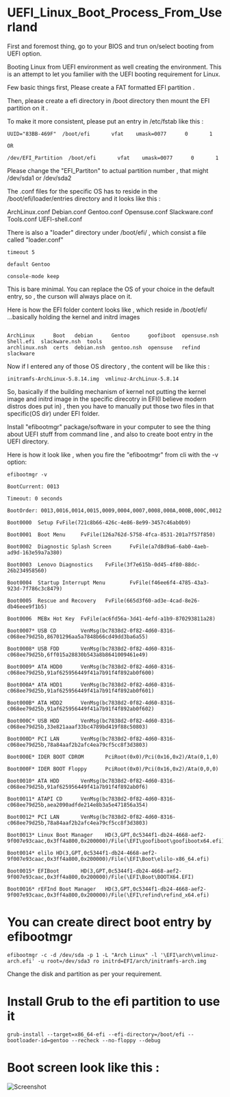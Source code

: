 # UEFI_Linux_Boot_Process_From_Userland

First and foremost thing, go to your BIOS and trun on/select booting from UEFI option.


Booting Linux from UEFI environment as well creating the environment.
This is an attempt to let you familier with the UEFI booting requirement for Linux.



Few basic things first, Please create a FAT formatted EFI partition .


Then, please create a efi directory in /boot directory then mount the EFI partition on it .


To make it more consistent, please put an entry in /etc/fstab like this :
```
UUID="83BB-469F"  /boot/efi       vfat    umask=0077      0       1

OR

/dev/EFI_Partition  /boot/efi       vfat    umask=0077      0       1
```

Please change the "EFI_Partiton" to actual partition number , that might /dev/sda1 or /dev/sda2 


The .conf files for the specific OS has to reside in the /boot/efi/loader/entries directory and it looks like this :


ArchLinux.conf  Debian.conf  Gentoo.conf  Opensuse.conf  Slackware.conf  Tools.conf  UEFI-shell.conf


There is also a "loader" directory under /boot/efi/ , which consist a file called "loader.conf"
```
timeout 5

default Gentoo

console-mode keep
```

This is bare minimal. You can replace the OS of your choice in the default entry, so , the curson will always place on it.
 


Here is how the EFI folder content looks like , which reside in /boot/efi/  ...basically holding the kernel and initrd images

```

ArchLinux      Boot   debian      Gentoo      goofiboot  opensuse.nsh  Shell.efi  slackware.nsh  tools
archlinux.nsh  certs  debian.nsh  gentoo.nsh  opensuse   refind    slackware  
```

Now if I entered any of those OS directory  , the content will be like this :

```
initramfs-ArchLinux-5.8.14.img  vmlinuz-ArchLinux-5.8.14
```


So, basically if the building mechanism of kernel not putting the kernel image and initrd image in the specific direcotry in EFI(I believe modern distros does put in)
, then you have to manually put those two files in that specific(OS dir) under EFI folder.



Install "efibootmgr" package/software in your computer to see the thing about UEFI stuff from command line , and also to create boot entry in the UEFI directory.



Here is how it look like , when you fire the "efibootmgr" from cli with the -v option:


```
efibootmgr -v

BootCurrent: 0013

Timeout: 0 seconds

BootOrder: 0013,0016,0014,0015,0009,0004,0007,0008,000A,000B,000C,0012

Boot0000  Setup FvFile(721c8b66-426c-4e86-8e99-3457c46ab0b9)

Boot0001  Boot Menu     FvFile(126a762d-5758-4fca-8531-201a7f57f850)

Boot0002  Diagnostic Splash Screen      FvFile(a7d8d9a6-6ab0-4aeb-ad9d-163e59a7a380)

Boot0003  Lenovo Diagnostics    FvFile(3f7e615b-0d45-4f80-88dc-26b234958560)

Boot0004  Startup Interrupt Menu        FvFile(f46ee6f4-4785-43a3-923d-7f786c3c8479)

Boot0005  Rescue and Recovery   FvFile(665d3f60-ad3e-4cad-8e26-db46eee9f1b5)

Boot0006  MEBx Hot Key  FvFile(ac6fd56a-3d41-4efd-a1b9-870293811a28)

Boot0007* USB CD        VenMsg(bc7838d2-0f82-4d60-8316-c068ee79d25b,86701296aa5a7848b66cd49dd3ba6a55)

Boot0008* USB FDD       VenMsg(bc7838d2-0f82-4d60-8316-c068ee79d25b,6ff015a28830b543a8b8641009461e49)

Boot0009* ATA HDD0      VenMsg(bc7838d2-0f82-4d60-8316-c068ee79d25b,91af625956449f41a7b91f4f892ab0f600)

Boot000A* ATA HDD1      VenMsg(bc7838d2-0f82-4d60-8316-c068ee79d25b,91af625956449f41a7b91f4f892ab0f601)

Boot000B* ATA HDD2      VenMsg(bc7838d2-0f82-4d60-8316-c068ee79d25b,91af625956449f41a7b91f4f892ab0f602)

Boot000C* USB HDD       VenMsg(bc7838d2-0f82-4d60-8316-c068ee79d25b,33e821aaaf33bc4789bd419f88c50803)

Boot000D* PCI LAN       VenMsg(bc7838d2-0f82-4d60-8316-c068ee79d25b,78a84aaf2b2afc4ea79cf5cc8f3d3803)

Boot000E* IDER BOOT CDROM       PciRoot(0x0)/Pci(0x16,0x2)/Ata(0,1,0)

Boot000F* IDER BOOT Floppy      PciRoot(0x0)/Pci(0x16,0x2)/Ata(0,0,0)

Boot0010* ATA HDD       VenMsg(bc7838d2-0f82-4d60-8316-c068ee79d25b,91af625956449f41a7b91f4f892ab0f6)

Boot0011* ATAPI CD      VenMsg(bc7838d2-0f82-4d60-8316-c068ee79d25b,aea2090adfde214e8b3a5e471856a354)

Boot0012* PCI LAN       VenMsg(bc7838d2-0f82-4d60-8316-c068ee79d25b,78a84aaf2b2afc4ea79cf5cc8f3d3803)

Boot0013* Linux Boot Manager    HD(3,GPT,0c5344f1-db24-4668-aef2-9f007e93caac,0x3ff4a800,0x200000)/File(\EFI\goofiboot\goofibootx64.efi)

Boot0014* elilo HD(3,GPT,0c5344f1-db24-4668-aef2-9f007e93caac,0x3ff4a800,0x200000)/File(\EFI\Boot\elilo-x86_64.efi)

Boot0015* EFIBoot       HD(3,GPT,0c5344f1-db24-4668-aef2-9f007e93caac,0x3ff4a800,0x200000)/File(\EFI\Boot\BOOTX64.EFI)

Boot0016* rEFInd Boot Manager   HD(3,GPT,0c5344f1-db24-4668-aef2-9f007e93caac,0x3ff4a800,0x200000)/File(\EFI\refind\refind_x64.efi)
```


# You can create direct boot entry by efibootmgr 
```
efibootmgr -c -d /dev/sda -p 1 -L "Arch Linux" -l '\EFI\arch\vmlinuz-arch.efi' -u root=/dev/sda3 ro initrd=EFI/arch/initramfs-arch.img
```

Change the disk and partition as per your requirement.


# Install Grub to the efi partition to use it
```
grub-install --target=x86_64-efi --efi-directory=/boot/efi --bootloader-id=gentoo --recheck --no-floppy --debug
```

# Boot screen look like this :

![Screenshot](UEFI_Boot.png)

